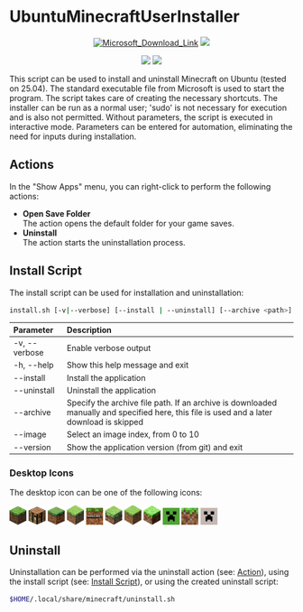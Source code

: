 # UbuntuMinecraftUserInstaller

<div align="center">

[![Microsoft_Download_Link](https://img.shields.io/badge/Minecraft-Microsoft_Download_Link-52a335)](https://www.minecraft.net/en-us/download "Link to the official Microsoft Minecraft download page")
[![](https://img.shields.io/badge/Ubuntu--de460c)](https://ubuntu.com/ "Link to Ubuntu")

![](https://img.shields.io/badge/sudo-NO-darkgreen)
![](https://img.shields.io/badge/isolation-NO-darkred)

</div>

This script can be used to install and uninstall Minecraft on Ubuntu (tested on 25.04).
The standard executable file from Microsoft is used to start the program.
The script takes care of creating the necessary shortcuts.
The installer can be run as a normal user; 'sudo' is not necessary for
execution and is also not permitted. Without parameters, the script is
executed in interactive mode. Parameters can be entered for automation,
eliminating the need for inputs during installation.

## Actions

In the "Show Apps" menu, you can right-click to perform the following actions:

- **Open Save Folder** \
  The action opens the default folder for your game saves.
- **Uninstall** \
  The action starts the uninstallation process.

## Install Script

The install script can be used for installation and uninstallation:

```bash
install.sh [-v|--verbose] [--install | --uninstall] [--archive <path>] [--image <index>] [-h|--help] [--version]
```

| Parameter             | Description                                      |
| :-------------------- | :----------------------------------------------- |
| -v, --verbose         | Enable verbose output                            |
| -h, --help            | Show this help message and exit                  |
|     --install         | Install the application                          |
|     --uninstall       | Uninstall the application                        |
|     --archive </path> | Specify the archive file path. If an archive is downloaded manually and specified here, this file is used and a later download is skipped |
|     --image <index>   | Select an image index, from 0 to 10              |
|     --version         | Show the application version (from git) and exit |

### Desktop Icons

The desktop icon can be one of the following icons:

<picture>
  <img
    alt=""
    src="./Resources/Icons/minecraft_2009-2013.svg"
    width="30" />
</picture><picture>
  <img
    alt=""
    src="./Resources/Icons/minecraft_2013-2023.svg"
    width="30" />
</picture><picture>
  <img
    alt=""
    src="./Resources/Icons/minecraft_2013-2023_1.6-1.19.svg"
    width="30" />
</picture><picture>
  <img
    alt=""
    src="./Resources/Icons/minecraft_2016-2023_favicon.svg"
    width="30" />
</picture><picture>
  <img
    alt=""
    src="./Resources/Icons/minecraft_2017-2023_bedrock.svg"
    width="30" />
</picture><picture>
  <img
    alt=""
    src="./Resources/Icons/minecraft_2019.svg"
    width="30" />
</picture><picture>
  <img
    alt=""
    src="./Resources/Icons/minecraft_2020-2023_variant.svg"
    width="30" />
</picture><picture>
  <img
    alt=""
    src="./Resources/Icons/minecraft_2021.svg"
    width="30" />
</picture><picture>
  <img
    alt=""
    src="./Resources/Icons/minecraft_2023.svg"
    width="30" />
</picture><picture>
  <img
    alt=""
    src="./Resources/Icons/minecraft_2023_bedrock.svg"
    width="30" />
</picture><picture>
  <img
    alt=""
    src="./Resources/Icons/minecraft_2023_linux.svg"
    width="30" />
</picture>

## Uninstall

Uninstallation can be performed via the uninstall action
(see: [Action](#Actions)), using the install script
(see: [Install Script](#Install-Script)), or using the created
uninstall script:

```bash
$HOME/.local/share/minecraft/uninstall.sh
```
